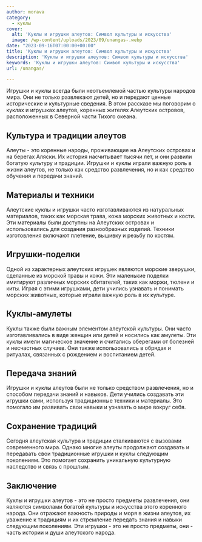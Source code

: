 ```yaml
---
author: morava
category:
  - куклы
cover:
  alt: 'Куклы и игрушки алеутов: Символ культуры и искусства'
  image: /wp-content/uploads/2023/09/unangas-.webp
date: "2023-09-16T07:00:00+00:00"
title: 'Куклы и игрушки алеутов: Символ культуры и искусства'
description: 'Куклы и игрушки алеутов: Символ культуры и искусства'
keywords: 'Куклы и игрушки алеутов: Символ культуры и искусства'
url: /unangas/

---
```

Игрушки и куклы всегда были неотъемлемой частью культуры народов мира. Они не только развлекают детей, но и передают ценные исторические и культурные сведения. В этом рассказе мы поговорим о куклах и игрушках алеутов, коренных жителях Алеутских островов, расположенных в Северной части Тихого океана.

## **Культура и традиции алеутов**

Алеуты \- это коренные народы, проживающие на Алеутских островах и на берегах Аляски. Их история насчитывает тысячи лет, и они развили богатую культуру и традиции. Игрушки и куклы играли важную роль в жизни алеутов, не только как средство развлечения, но и как средство обучения и передачи знаний.

## **Материалы и техники**

Алеутские куклы и игрушки часто изготавливаются из натуральных материалов, таких как морская трава, кожа морских животных и кости. Эти материалы были доступны на Алеутских островах и использовались для создания разнообразных изделий. Техники изготовления включают плетение, вышивку и резьбу по костям.

## **Игрушки-поделки**

Одной из характерных алеутских игрушек являются морские зверушки, сделанные из морской травы и кожи. Эти маленькие поделки имитируют различных морских обитателей, таких как моржи, тюлени и киты. Играя с этими игрушками, дети учились узнавать и понимать морских животных, которые играли важную роль в их культуре.

## **Куклы-амулеты**

Куклы также были важным элементом алеутской культуры. Они часто изготавливались в виде женщин или детей и носились как амулеты. Эти куклы имели магическое значение и считались оберегами от болезней и несчастных случаев. Они также использовались в обрядах и ритуалах, связанных с рождением и воспитанием детей.

## **Передача знаний**

Игрушки и куклы алеутов были не только средством развлечения, но и способом передачи знаний и навыков. Дети учились создавать эти игрушки сами, используя традиционные техники и материалы. Это помогало им развивать свои навыки и узнавать о мире вокруг себя.

## **Сохранение традиций**

Сегодня алеутская культура и традиции сталкиваются с вызовами современного мира. Однако многие алеуты продолжают создавать и передавать свои традиционные игрушки и куклы следующим поколениям. Это помогает сохранить уникальную культурную наследство и связь с прошлым.

## **Заключение**

Куклы и игрушки алеутов \- это не просто предметы развлечения, они являются символами богатой культуры и искусства этого коренного народа. Они отражают важность природы и моря в жизни алеутов, их уважение к традициям и их стремление передать знания и навыки следующим поколениям. Эти игрушки \- это не просто предметы, они \- часть истории и души алеутского народа.
